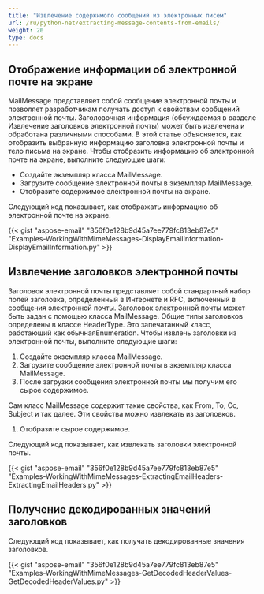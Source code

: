 ```yaml
---
title: "Извлечение содержимого сообщений из электронных писем"
url: /ru/python-net/extracting-message-contents-from-emails/
weight: 20
type: docs
---
```



## **Отображение информации об электронной почте на экране**
MailMessage представляет собой сообщение электронной почты и позволяет разработчикам получать доступ к свойствам сообщений электронной почты. Заголовочная информация (обсуждаемая в разделе Извлечение заголовков электронной почты) может быть извлечена и обработана различными способами. В этой статье объясняется, как отобразить выбранную информацию заголовка электронной почты и тело письма на экране. Чтобы отобразить информацию об электронной почте на экране, выполните следующие шаги:

- Создайте экземпляр класса MailMessage.
- Загрузите сообщение электронной почты в экземпляр MailMessage.
- Отобразите содержимое электронной почты на экране.

Следующий код показывает, как отображать информацию об электронной почте на экране.


{{< gist "aspose-email" "356f0e128b9d45a7ee779fc813eb87e5" "Examples-WorkingWithMimeMessages-DisplayEmailInformation-DisplayEmailInformation.py" >}}
## **Извлечение заголовков электронной почты**
Заголовок электронной почты представляет собой стандартный набор полей заголовка, определенный в Интернете и RFC, включенный в сообщения электронной почты. Заголовок электронной почты может быть задан с помощью класса MailMessage. Общие типы заголовков определены в классе HeaderType. Это запечатанный класс, работающий как обычнаяEnumeration. Чтобы извлечь заголовки из электронной почты, выполните следующие шаги:

1. Создайте экземпляр класса MailMessage.
1. Загрузите сообщение электронной почты в экземпляр класса MailMessage.
1. После загрузки сообщения электронной почты мы получим его сырое содержимое.

Сам класс MailMessage содержит такие свойства, как From, To, Cc, Subject и так далее. Эти свойства можно извлекать из заголовков.

1. Отобразите сырое содержимое.

Следующий код показывает, как извлекать заголовки электронной почты.


{{< gist "aspose-email" "356f0e128b9d45a7ee779fc813eb87e5" "Examples-WorkingWithMimeMessages-ExtractingEmailHeaders-ExtractingEmailHeaders.py" >}}
## **Получение декодированных значений заголовков**
Следующий код показывает, как получать декодированные значения заголовков.


{{< gist "aspose-email" "356f0e128b9d45a7ee779fc813eb87e5" "Examples-WorkingWithMimeMessages-GetDecodedHeaderValues-GetDecodedHeaderValues.py" >}}